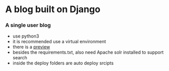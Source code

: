 A blog built on Django
======================
### A single user blog

* use python3
* it is recommended use a virtual environment
* there is a [preview](http:www.freecloudfx.cc/blog/)
* besides the requirements.txt, also need Apache solr installed to support search
* inside the deploy folders are auto deploy srcipts
